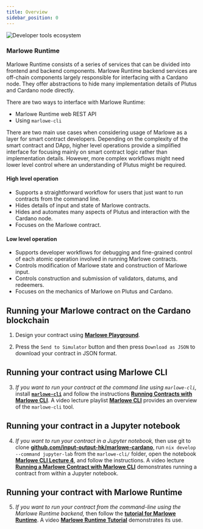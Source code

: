 ```yaml
---
title: Overview
sidebar_position: 0
---
```


![Developer tools ecosystem](/img/dev-tools-ecosystem.png)

### Marlowe Runtime

Marlowe Runtime consists of a series of services that can be divided into frontend and backend components. Marlowe Runtime backend services are off-chain components largely responsible for interfacing with a Cardano node. They offer abstractions to hide many implementation details of Plutus and Cardano node directly.

There are two ways to interface with Marlowe Runtime:
 - Marlowe Runtime web REST API
 - Using `marlowe-cli`

There are two main use cases when considering usage of Marlowe as a layer for smart contract developers. Depending on the complexity of the smart contract and DApp, higher level operations provide a simplified interface for focusing mainly on smart contract logic rather than implementation details. However, more complex workflows might need lower level control where an understanding of Plutus might be required.

#### High level operation

* Supports a straightforward workflow for users that just want to run contracts from the command line.
* Hides details of input and state of Marlowe contracts.
* Hides and automates many aspects of Plutus and interaction with the Cardano node.
* Focuses on the Marlowe contract.

#### Low level operation

* Supports developer workflows for debugging and fine-grained control of each atomic operation involved in running Marlowe contracts.
* Controls modification of Marlowe state and construction of Marlowe input.
* Controls construction and submission of validators, datums, and redeemers.
* Focuses on the mechanics of Marlowe on Plutus and Cardano.

## Running your Marlowe contract on the Cardano blockchain

1. Design your contract using **[Marlowe Playground](https://play.marlowe.iohk.io/#/)**.

2. Press the `Send to Simulator` button and then press `Download as JSON` to download your contract in JSON format.

## Running your contract using Marlowe CLI

3. *If you want to run your contract at the command line using `marlowe-cli`,* install **[`marlowe-cli`](https://github.com/input-output-hk/marlowe-cardano/blob/main/marlowe-cli/ReadMe.md#installation)** and follow the instructions **[Running Contracts with Marlowe CLI](https://github.com/input-output-hk/real-world-marlowe/blob/main/archives/marlowe-cli/lectures/04-marlowe-cli-concrete.md)**. A video lecture playlist **[Marlowe CLI](https://www.youtube.com/playlist?list=PLNEK_Ejlx3x0GbvCw-61e9VfRafBT1JSw)** provides an overview of the `marlowe-cli` tool.

## Running your contract in a Jupyter notebook

4. *If you want to run your contract in a Jupyter notebook,* then use git to clone **[github.com/input-output-hk/marlowe-cardano](https://github.com/input-output-hk/marlowe-cardano)**, run `nix develop --command jupyter-lab` from the `marlowe-cli/` folder, open the notebook **[Marlowe CLI Lecture 4](https://github.com/input-output-hk/real-world-marlowe/blob/main/archives/marlowe-cli/lectures/04-marlowe-cli-concrete.ipynb)**, and follow the instructions. A video lecture **[Running a Marlowe Contract with Marlowe CLI](https://www.youtube.com/watch?v=DmF7dIKmJMo&list=PLNEK_Ejlx3x0GbvCw-61e9VfRafBT1JSw&index=4)** demonstrates running a contract from within a Jupyter notebook.

## Running your contract with Marlowe Runtime

5. *If you want to run your contract from the command-line using the Marlowe Runtime backend,* then follow the **[tutorial for Marlowe Runtime](https://github.com/input-output-hk/marlowe-cardano/blob/main/marlowe-runtime/doc/tutorial.ipynb)**. A video **[Marlowe Runtime Tutorial](https://youtu.be/WlsX9GhpKu8)** demonstrates its use.
